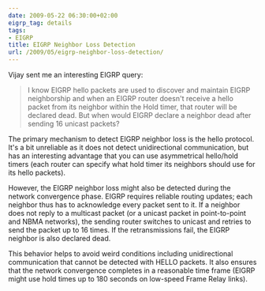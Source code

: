 ```yaml
---
date: 2009-05-22 06:30:00+02:00
eigrp_tag: details
tags:
- EIGRP
title: EIGRP Neighbor Loss Detection
url: /2009/05/eigrp-neighbor-loss-detection/
---
```

Vijay sent me an interesting EIGRP query:

> I know EIGRP hello packets are used to discover and maintain EIGRP neighborship and when an EIGRP router doesn't receive a hello packet from its neighbor within the Hold timer, that router will be declared dead. But when would EIGRP declare a neighbor dead after sending 16 unicast packets?

The primary mechanism to detect EIGRP neighbor loss is the hello protocol. It's a bit unreliable as it does not detect unidirectional communication, but has an interesting advantage that you can use asymmetrical hello/hold timers (each router can specify what hold timer its neighbors should use for its hello packets).
<!--more-->
However, the EIGRP neighbor loss might also be detected during the network convergence phase. EIGRP requires reliable routing updates; each neighbor thus has to acknowledge every packet sent to it. If a neighbor does not reply to a multicast packet (or a unicast packet in point-to-point and NBMA networks), the sending router switches to unicast and retries to send the packet up to 16 times. If the retransmissions fail, the EIGRP neighbor is also declared dead.

This behavior helps to avoid weird conditions including unidirectional communication that cannot be detected with HELLO packets. It also ensures that the network convergence completes in a reasonable time frame (EIGRP might use hold times up to 180 seconds on low-speed Frame Relay links).
